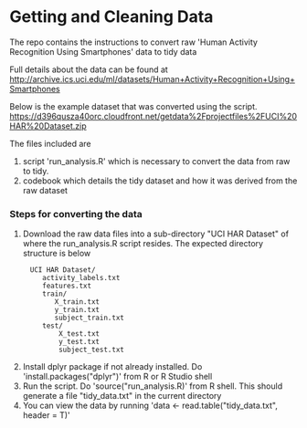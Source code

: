 Getting and Cleaning Data
===========
The repo contains the instructions to convert raw 'Human Activity Recognition Using Smartphones' data to tidy data

Full details about the data can be found at 
http://archive.ics.uci.edu/ml/datasets/Human+Activity+Recognition+Using+Smartphones 

Below is the example dataset that was converted using the script.
https://d396qusza40orc.cloudfront.net/getdata%2Fprojectfiles%2FUCI%20HAR%20Dataset.zip 

The files included are 

1. script 'run_analysis.R' which is necessary to convert the data from raw to tidy.
2. codebook which details the tidy dataset and how it was derived from the raw dataset


### Steps for converting the data

1. Download the raw data files into a sub-directory "UCI HAR Dataset" of where the run_analysis.R script resides.  The expected directory structure is below
```
     UCI HAR Dataset/
        activity_labels.txt
        features.txt
        train/
           X_train.txt
           y_train.txt
           subject_train.txt
    	test/
    		X_test.txt
    		y_test.txt
    		subject_test.txt
```    		
2. Install dplyr package if not already installed.   Do 'install.packages("dplyr")' from R or R Studio shell
3. Run the script.   Do 'source("run_analysis.R)' from R shell.  This should generate a file "tidy_data.txt" in the current directory
4. You can view the data by running 'data <- read.table("tidy_data.txt", header = T)'
